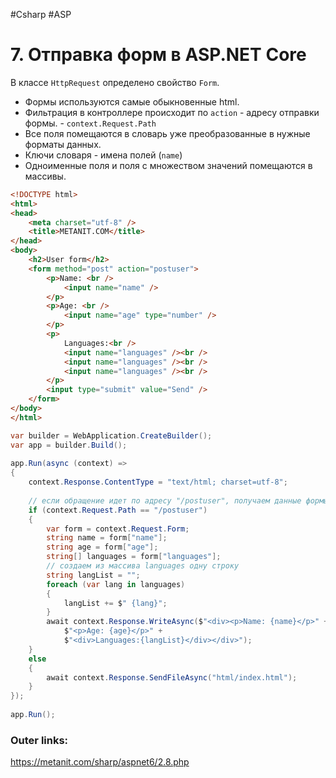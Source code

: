 #Csharp #ASP

# 7. Отправка форм в ASP.NET Core

В классе `HttpRequest` определено свойство `Form`.
- Формы используются самые обыкновенные html.
- Фильтрация в контроллере происходит по `action` - адресу отправки формы. - `context.Request.Path`
- Все поля помещаются в словарь уже преобразованные в нужные форматы данных.
- Ключи словаря - имена полей (`name`)
- Одноименные поля и поля с множеством значений помещаются в массивы.

```html
<!DOCTYPE html>
<html>
<head>
    <meta charset="utf-8" />
    <title>METANIT.COM</title>
</head>
<body>
    <h2>User form</h2>
    <form method="post" action="postuser">
        <p>Name: <br />
            <input name="name" />
        </p>
        <p>Age: <br />
            <input name="age" type="number" />
        </p>
        <p>
            Languages:<br />
            <input name="languages" /><br />
            <input name="languages" /><br />
            <input name="languages" /><br />
        </p>
        <input type="submit" value="Send" />
    </form>
</body>
</html>
```

```csharp
var builder = WebApplication.CreateBuilder();
var app = builder.Build();
 
app.Run(async (context) =>
{
    context.Response.ContentType = "text/html; charset=utf-8";
 
    // если обращение идет по адресу "/postuser", получаем данные формы
    if (context.Request.Path == "/postuser")
    {
        var form = context.Request.Form;
        string name = form["name"];
        string age = form["age"];
        string[] languages = form["languages"];
        // создаем из массива languages одну строку
        string langList = "";
        foreach (var lang in languages)
        {
            langList += $" {lang}";
        }
        await context.Response.WriteAsync($"<div><p>Name: {name}</p>" +
            $"<p>Age: {age}</p>" +
            $"<div>Languages:{langList}</div></div>");
    }
    else
    {
        await context.Response.SendFileAsync("html/index.html");
    }
});
 
app.Run();
```


### Outer links:
https://metanit.com/sharp/aspnet6/2.8.php